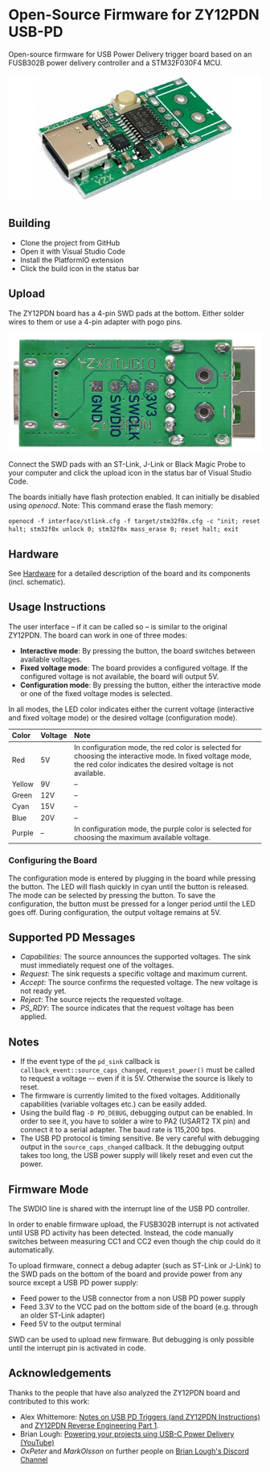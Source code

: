 # Open-Source Firmware for ZY12PDN USB-PD

Open-source firmware for USB Power Delivery trigger board based on an FUSB302B power delivery controller and a STM32F030F4 MCU.

![ZY12PDN board](doc/board.jpg)


## Building

- Clone the project from GitHub
- Open it with Visual Studio Code
- Install the PlatformIO extension
- Click the build icon in the status bar


## Upload

The ZY12PDN board has a 4-pin SWD pads at the bottom. Either solder wires to them or use a 4-pin adapter with pogo pins.

![SWD](doc/swd.jpg)

Connect the SWD pads with an ST-Link, J-Link or Black Magic Probe to your computer and click the upload icon in the status bar of Visual Studio Code.

The boards initially have flash protection enabled. It can initially be disabled using *openocd*. Note: This command erase the flash memory:

```
openocd -f interface/stlink.cfg -f target/stm32f0x.cfg -c "init; reset halt; stm32f0x unlock 0; stm32f0x mass_erase 0; reset halt; exit
```


## Hardware

See [Hardware](doc/hardware.md) for a detailed description of the board and its components (incl. schematic).


## Usage Instructions

The user interface – if it can be called so – is similar to the original ZY12PDN. The board can work in one of three modes:

- **Interactive mode**: By pressing the button, the board switches between available voltages.
- **Fixed voltage mode**: The board provides a configured voltage. If the configured voltage is not available, the board will output 5V.
- **Configuration mode**: By pressing the button, either the interactive mode or one of the fixed voltage modes is selected.

In all modes, the LED color indicates either the current voltage (interactive and fixed voltage mode) or the desired voltage (configuration mode).


| Color  | Voltage | Note |
| :----- | :-- | :-- |
| Red    | 5V  | In configuration mode, the red color is selected for choosing the interactive mode. In fixed voltage mode, the red color indicates the desired voltage is not available. |
| Yellow | 9V  | – |
| Green  | 12V | – |
| Cyan   | 15V | – |
| Blue   | 20V | – |
| Purple | –   | In configuration mode, the purple color is selected for choosing the maximum available voltage. |


### Configuring the Board

The configuration mode is entered by plugging in the board while pressing the button. The LED will flash quickly in cyan until the button is released. The mode can be selected by pressing the button. To save the configuration, the button must be pressed for a longer period until the LED goes off. During configuration, the output voltage remains at 5V.


## Supported PD Messages

 - *Capabilities*: The source announces the supported voltages. The sink must immediately request one of the voltages.
 - *Request*: The sink requests a specific voltage and maximum current.
 - *Accept*: The source confirms the requested voltage. The new voltage is not ready yet.
 - *Reject*: The source rejects the requested voltage.
 - *PS_RDY*: The source indicates that the request voltage has been applied.


## Notes

- If the event type of the `pd_sink` callback is `callback_event::source_caps_changed`, `request_power()` must be called to request a voltage -- even if it is 5V. Otherwise the source is likely to reset.
- The firmware is currently limited to the fixed voltages. Additionally capabilities (variable voltages etc.) can be easily added.
- Using the build flag `-D PD_DEBUG`, debugging output can be enabled. In order to see it, you have to solder a wire to PA2 (USART2 TX pin) and connect it to a serial adapter. The baud rate is 115,200 bps.
- The USB PD protocol is timing sensitive. Be very careful with debugging output in the `source_caps_changed` callback. It the debugging output takes too long, the USB power supply will likely reset and even cut the power.


## Firmware Mode

The SWDIO line is shared with the interrupt line of the USB PD controller.

In order to enable firmware upload, the FUSB302B interrupt is not activated until USB PD activity has been detected. Instead, the code manually switches between measuring CC1 and CC2 even though the chip could do it automatically.

To upload firmware, connect a debug adapter (such as ST-Link or J-Link) to the SWD pads on the bottom of the board and provide power from any source except a USB PD power supply:

- Feed power to the USB connector from a non USB PD power supply
- Feed 3.3V to the VCC pad on the bottom side of the board (e.g. through an older ST-Link adapter)
- Feed 5V to the output terminal

SWD can be used to upload new firmware. But debugging is only possible until the interrupt pin is activated in code.


## Acknowledgements

Thanks to the people that have also analyzed the ZY12PDN board and contributed to this work:

- Alex Whittemore: [Notes on USB PD Triggers (and ZY12PDN Instructions)](https://www.alexwhittemore.com/notes-on-usb-pd-triggers-and-zy12pdn-instructions/) and [ZY12PDN Reverse Engineering Part 1](https://www.alexwhittemore.com/zy12pdn-reverse-engineering-part-1/).
- Brian Lough: [Powering your projects uing USB-C Power Delivery (YouTube)](https://www.youtube.com/watch?v=iumAnPiQSj8)
- *OxPeter* and *MarkOlsson* on further people on [Brian Lough's Discord Channel](https://discord.gg/nnezpvq)
